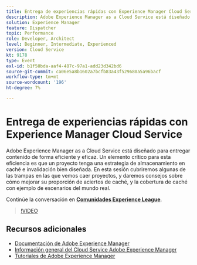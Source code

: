 ```yaml
---
title: Entrega de experiencias rápidas con Experience Manager Cloud Service
description: Adobe Experience Manager as a Cloud Service está diseñado para entregar contenido de forma eficiente y eficaz. Un elemento crítico para esta eficiencia es que un proyecto tenga una estrategia de almacenamiento en caché e invalidación bien diseñada. En esta sesión cubriremos algunas de las trampas en las que vemos caer proyectos, y daremos consejos sobre cómo mejorar su proporción de aciertos de caché, y la cobertura de caché con ejemplo de escenarios del mundo real.
solution: Experience Manager
feature: Dispatcher
topic: Performance
role: Developer, Architect
level: Beginner, Intermediate, Experienced
version: Cloud Service
kt: 9178
type: Event
exl-id: b1f50bda-aaf4-487c-97a1-add23d342bd6
source-git-commit: ca06e5a8b1602a7bcfb83a43f529680a5a96bacf
workflow-type: tm+mt
source-wordcount: '196'
ht-degree: 7%

---
```


# Entrega de experiencias rápidas con Experience Manager Cloud Service

Adobe Experience Manager as a Cloud Service está diseñado para entregar contenido de forma eficiente y eficaz. Un elemento crítico para esta eficiencia es que un proyecto tenga una estrategia de almacenamiento en caché e invalidación bien diseñada. En esta sesión cubriremos algunas de las trampas en las que vemos caer proyectos, y daremos consejos sobre cómo mejorar su proporción de aciertos de caché, y la cobertura de caché con ejemplo de escenarios del mundo real.

Continúe la conversación en **[Comunidades Experience League](https://adobe.ly/3CUkzoB)**.

>[!VIDEO](https://video.tv.adobe.com/v/337846/?quality=12&learn=on&hidetitle=true)

## Recursos adicionales

- [Documentación de Adobe Experience Manager ](https://experienceleague.adobe.com/docs/experience-manager-cloud-service.html?lang=es)
- [Información general del Cloud Service Adobe Experience Manager](https://experienceleague.adobe.com/docs/experience-manager-cloud-service/overview/home.html)
- [Tutoriales de Adobe Experience Manager](https://experienceleague.adobe.com/docs/experience-manager-tutorials.html)
